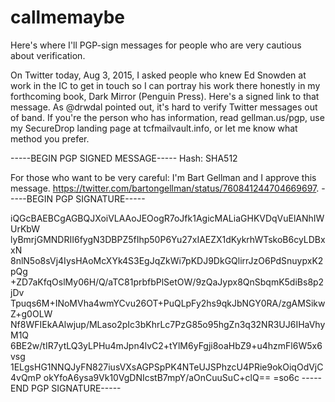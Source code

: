 # callmemaybe
Here's where I'll PGP-sign messages for people who are very cautious about verification.

On Twitter today, Aug 3, 2015, I asked people who knew Ed Snowden at work in the IC to get in touch so I can portray his work there honestly in my forthcoming book, Dark Mirror (Penguin Press). Here's a signed link to that message. As @drwdal pointed out, it's hard to verify Twitter messages out of band. If you're the person who has information, read gellman.us/pgp, use my SecureDrop landing page at tcfmailvault.info, or let me know what method you prefer.

-----BEGIN PGP SIGNED MESSAGE-----
Hash: SHA512

For those who want to be very careful: I'm Bart Gellman and I approve this message. https://twitter.com/bartongellman/status/760841244704669697.
-----BEGIN PGP SIGNATURE-----

iQGcBAEBCgAGBQJXoiVLAAoJEOogR7oJfk1AgicMALiaGHKVDqVuElANhIWUrKbW
lyBmrjGMNDRII6fygN3DBPZ5fIhp50P6Yu27xIAEZX1dKykrhWTskoB6cyLDBxxN
8nlN5o8sVj4IysHAoMcXYk4S3EgJqZkWi7pKDJ9DkGQlirrJzO6PdSnuypxK2pQg
+ZD7aKfqOslMy06H/Q/aTC81prbfbPlSetOW/9zQaJypx8QnSbqmK5diBs8p2jDv
Tpuqs6M+INoMVha4wmYCvu26OT+PuQLpFy2hs9qkJbNGY0RA/zgAMSikwZ+g0OLW
Nf8WFIEkAAlwjup/MLaso2pIc3bKhrLc7PzG85o95hgZn3q32NR3UJ6IHaVhyM1Q
6BE2w/tIR7ytLQ3yLPHu4mJpn4lvC2+tYlM6yFgji8oaHbZ9+u4hzmFl6W5x6vsg
1ELgsHG1NNQJyFN827iusVXsAGPSpPK4NTeUJSPhzcU4PRie9okOiqOdVjC4vQmP
okYfoA6ysa9Vk10VgDNIcstB7mpY/aOnCuuSuC+clQ==
=so6c
-----END PGP SIGNATURE-----
